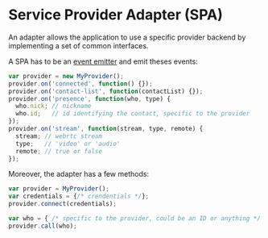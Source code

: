 Service Provider Adapter (SPA)
==============================

An adapter allows the application to use a specific provider backend
by implementing a set of common interfaces.

A SPA has to be an
[event emitter](https://github.com/Wolfy87/EventEmitter) and emit
theses events:

```JavaScript
var provider = new MyProvider();
provider.on('connected', function() {});
provider.on('contact-list', function(contactList) {});
provider.on('presence', function(who, type) {
  who.nick; // nickname
  who.id;   // id identifying the contact, specific to the provider
});
provider.on('stream', function(stream, type, remote) {
  stream; // webrtc stream
  type;   // 'video' or 'audio'
  remote; // true or false
});
```

Moreover, the adapter has a few methods:

```JavaScript
var provider = MyProvider();
var credentials = {/* crendentials */};
provider.connect(credentials);

var who = { /* specific to the provider, could be an ID or anything */ };
provider.call(who);
```

